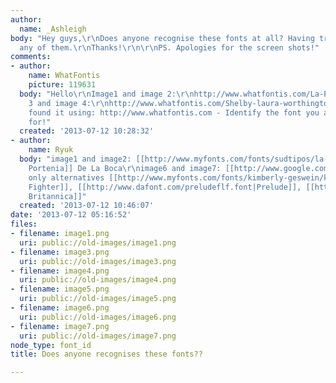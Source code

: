 ```yaml
---
author:
  name: _Ashleigh
body: "Hey guys,\r\nDoes anyone recognise these fonts at all? Having trouble IDing
  any of them.\r\nThanks!\r\n\r\nPS. Apologies for the screen shots!"
comments:
- author:
    name: WhatFontis
    picture: 119631
  body: "Hello\r\nImage1 and image 2:\r\nhttp://www.whatfontis.com/La-Portenia-De-La-Boca-sudtipos.font?text=wedding%20lovelies\r\nImage
    3 and image 4:\r\nhttp://www.whatfontis.com/Shelby-laura-worthington.font?text=get%20the%20look%20Jamie%20Mears\r\nAlex\r\nI
    found it using: http://www.whatfontis.com - Identify the font you are looking
    for!"
  created: '2013-07-12 10:28:32'
- author:
    name: Ryuk
  body: "image1 and image2: [[http://www.myfonts.com/fonts/sudtipos/la-portenia|La
    Portenia]] De La Boca\r\nimage6 and image7: [[http://www.google.com/fonts/specimen/Sacramento|Sacramento]]\r\nimage5:
    only alternatives [[http://www.myfonts.com/fonts/kimberly-geswein/kg-the-fighter|The
    Fighter]], [[http://www.dafont.com/preludeflf.font|Prelude]], [[http://www.dafont.com/discipuli-britannica.font|Discipuli
    Britannica]]"
  created: '2013-07-12 10:46:07'
date: '2013-07-12 05:16:52'
files:
- filename: image1.png
  uri: public://old-images/image1.png
- filename: image3.png
  uri: public://old-images/image3.png
- filename: image4.png
  uri: public://old-images/image4.png
- filename: image5.png
  uri: public://old-images/image5.png
- filename: image6.png
  uri: public://old-images/image6.png
- filename: image7.png
  uri: public://old-images/image7.png
node_type: font_id
title: Does anyone recognises these fonts??

---
```

